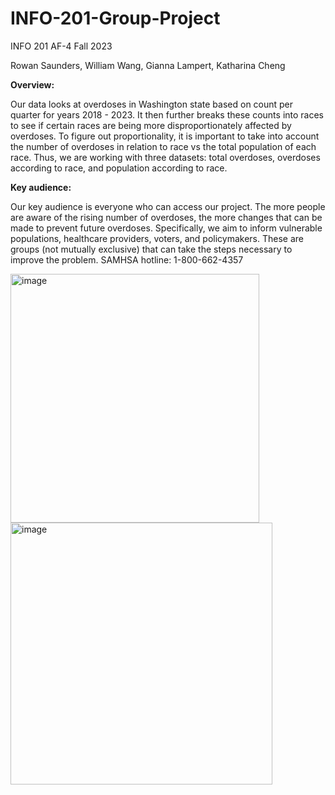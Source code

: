 # INFO-201-Group-Project
INFO 201 AF-4 Fall 2023

Rowan Saunders, William Wang, Gianna Lampert, Katharina Cheng

**Overview:**

Our data looks at overdoses in Washington state based on count per quarter for years 2018 - 2023. It then further breaks these counts into races to see if certain races are being more disproportionately affected by overdoses. To figure out proportionality, it is important to take into account the number of overdoses in relation to race vs the total population of each race. Thus, we are working with three datasets: total overdoses, overdoses according to race, and population according to race.

**Key audience:**

Our key audience is everyone who can access our project. The more people are aware of the rising number of overdoses, the more changes that can be made to prevent future overdoses. Specifically, we aim to inform vulnerable populations, healthcare providers, voters, and policymakers. These are groups (not mutually exclusive) that can take the steps necessary to improve the problem. 
SAMHSA hotline: 1-800-662-4357


<img width="398" alt="image" src="https://github.com/william-cwang/INFO-201-Group-Project/assets/146163077/bf5dc013-5ed1-4191-8c40-d08f93ad2490">
<img width="419" alt="image" src="https://github.com/william-cwang/INFO-201-Group-Project/assets/146163077/eca7acd2-71c0-4de5-8fca-a308bf752a10">


